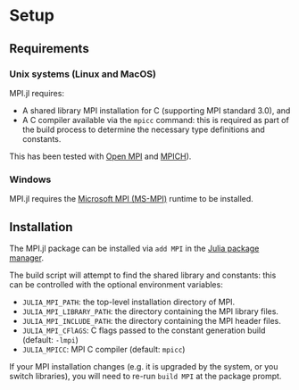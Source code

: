 # Setup

## Requirements

### Unix systems (Linux and MacOS)

MPI.jl requires:

- A shared library MPI installation for C (supporting MPI standard 3.0), and
- A C compiler available via the `mpicc` command: this is required as part of the build
  process to determine the necessary type definitions and constants.

This has been tested with [Open MPI](http://www.open-mpi.org/) and [MPICH](http://www.mpich.org/)).

### Windows

MPI.jl requires the [Microsoft MPI (MS-MPI)](https://docs.microsoft.com/en-us/message-passing-interface/microsoft-mpi) runtime to be installed.

## Installation

The MPI.jl package can be installed via `add MPI` in the [Julia package manager](https://docs.julialang.org/en/v1/stdlib/Pkg/index.html). 

The build script will attempt to find the shared library and constants: this can be
controlled with the optional environment variables:

- `JULIA_MPI_PATH`: the top-level installation directory of MPI.
- `JULIA_MPI_LIBRARY_PATH`: the directory containing the MPI library files.
- `JULIA_MPI_INCLUDE_PATH`: the directory containing the MPI header files.
- `JULIA_MPI_CFlAGS`: C flags passed to the constant generation build (default: `-lmpi`)
- `JULIA_MPICC`: MPI C compiler (default: `mpicc`)

If your MPI installation changes (e.g. it is upgraded by the system, or you switch
libraries), you will need to re-run `build MPI` at the package prompt.
